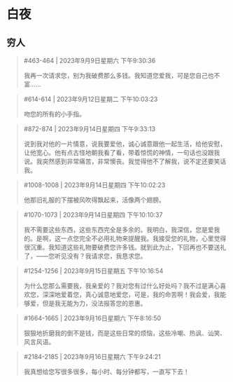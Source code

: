 # 白夜

## 穷人

> #463-464 | 2023年9月9日星期六 下午9:30:36
> 
> 我再一次请求您，别为我破费那么多钱。我知道您爱我，可是您自己也不富……

> #614-614 | 2023年9月12日星期二 下午10:03:23
> 
> 吻您的所有的小手指。

> #872-874 | 2023年9月14日星期四 下午9:33:13
> 
> 说到我对他的一片情意，说我要爱他，诚心诚意跟他一起生活，给他安慰，让他宽心。他有点古怪地朝我看了看，带着惊慌的神情，一句话也没跟我说。我突然感到非常痛苦，非常懊丧。我觉得他不了解我，说不定还要笑话我。

> #1008-1008 | 2023年9月14日星期四 下午10:02:23
> 
> 他那旧礼服的下摆被风吹得飘起来，活像两个翅膀。

> #1070-1073 | 2023年9月14日星期四 下午10:10:37
> 
> 我不需要这些东西，这些东西完全是多余的。我明白，我深信，您是爱我的。是啊，这一点您完全不必用礼物来提醒我。我接受您的礼物，心里觉得很沉重。我知道这些礼物要破费您许多钱。就到此为止，下回再也不要送礼了，——您听见没有？我请求您，我恳求您。

> #1254-1256 | 2023年9月15日星期五 下午10:16:54
> 
> 为什么您那么需要我，我亲爱的？我对您有过什么好处吗？我不过是满心喜欢您，深深地爱着您，真心诚意地爱您，可是，我的命苦啊！我会爱，我能够爱，但是我无能为力，没法报答您的恩惠。

> #1664-1665 | 2023年9月16日星期六 下午8:16:50
> 
> 狠狠地折磨我的倒不是钱，而是这些日常的烦恼，这些冷嘲、热讽、讪笑、风言风语。

> #2184-2185 | 2023年9月16日星期六 下午9:24:21
> 
> 我真想给您写很多很多，每小时、每分钟都写，一直写下去！